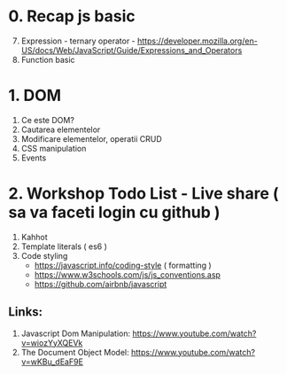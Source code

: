 # 0. Recap js basic

7. Expression - ternary operator - https://developer.mozilla.org/en-US/docs/Web/JavaScript/Guide/Expressions_and_Operators
8. Function basic

# 1. DOM

1. Ce este DOM?
2. Cautarea elementelor
3. Modificare elementelor, operatii CRUD
4. CSS manipulation
5. Events

# 2. Workshop Todo List - Live share ( sa va faceti login cu github )

1. Kahhot
2. Template literals ( es6 )
3. Code styling 
    - https://javascript.info/coding-style ( formatting )
    - https://www.w3schools.com/js/js_conventions.asp
    - https://github.com/airbnb/javascript

## Links:

1. Javascript Dom Manipulation: https://www.youtube.com/watch?v=wiozYyXQEVk
2. The Document Object Model: https://www.youtube.com/watch?v=wKBu_dEaF9E

